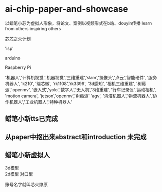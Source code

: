 # ai-chip-paper-and-showcase
以蜡笔小芯为虚拟人形象，将论文、案例以视频形式在b站、douyin传播
learn from others
inspiring others


芯芯之火计划


'isp'

arduino

Raspberry Pi

'机器人','计算机视觉','机器视觉','三维重建','slam','摄像头','点云','智能硬件',
'服务机器人',
'k210',
'瑞芯微',
'rk1108','rk3399',
'3d感知',
'相机三维重建',
'树莓派','openmv',
'嵌入式','yolo','数字人','无人机','3维重建',
'行车记录仪','运动相机',
'motion camera',
'jetson','openmv','树莓派'
'agv',
'清洁机器人','物流机器人','协作机器人','工业机器人','特种机器人'


## 蜡笔小新tts已完成

## 从paper中抠出来abstract和introduction 未完成

## 蜡笔小新虚拟人
3d模型  
2d模型
对口型


账号名字就叫芯火燎原
